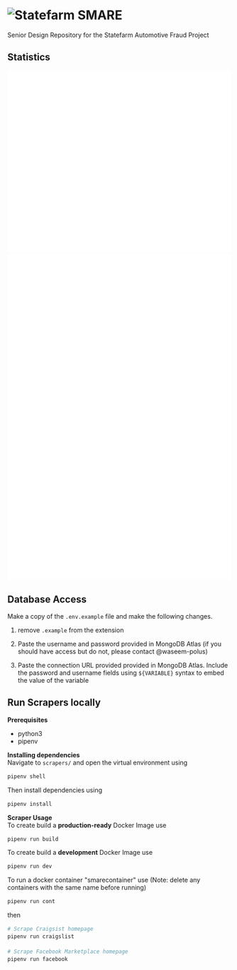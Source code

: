# <img src="./frontend/public/logos/smare.png" alt="Statefarm SMARE" style="width:384px;"/>
Senior Design Repository for the Statefarm Automotive Fraud Project

## Statistics

![Metrics](/github-metrics.svg)
![Pagespeed](/metrics.plugin.pagespeed.svg)
![SMAREScreenShot](/metrics.plugin.screenshot.svg)

## Database Access

Make a copy of the ``.env.example`` file and make the following changes.

1. remove ``.example`` from the extension

2. Paste the username and password provided in MongoDB Atlas (if you should have access but do not, please contact @waseem-polus)
  
3. Paste the connection URL provided provided in MongoDB Atlas. Include the password and username fields using ``${VARIABLE}`` syntax to embed the value of the variable

## Run Scrapers locally
**Prerequisites**
- python3
- pipenv

**Installing dependencies**  
Navigate to ``scrapers/`` and open the virtual environment using
```bash
pipenv shell
```
Then install dependencies using
```bash
pipenv install
```

**Scraper Usage**  
To create build a **production-ready** Docker Image use
```bash
pipenv run build
```
To create build a **development** Docker Image use
```bash
pipenv run dev
```

To run a docker container "smarecontainer" use (Note: delete any containers with the same name before running)
```bash
pipenv run cont
```
then
```bash
# Scrape Craigsist homepage
pipenv run craigslist

# Scrape Facebook Marketplace homepage
pipenv run facebook
```
